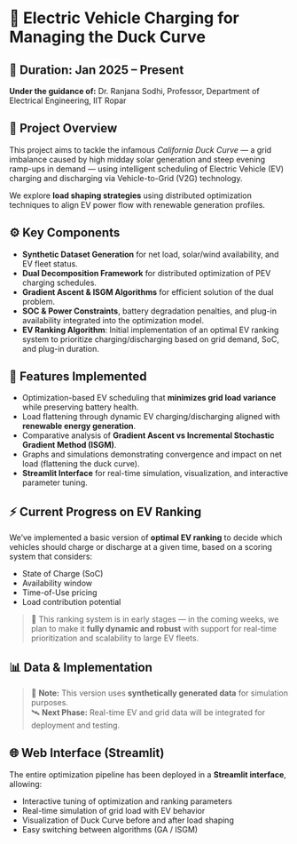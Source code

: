 # 🔋 Electric Vehicle Charging for Managing the Duck Curve

## 📅 Duration: Jan 2025 – Present  
**Under the guidance of:** Dr. Ranjana Sodhi, Professor, Department of Electrical Engineering, IIT Ropar

## 🧠 Project Overview
This project aims to tackle the infamous *California Duck Curve* — a grid imbalance caused by high midday solar generation and steep evening ramp-ups in demand — using intelligent scheduling of Electric Vehicle (EV) charging and discharging via Vehicle-to-Grid (V2G) technology.

We explore **load shaping strategies** using distributed optimization techniques to align EV power flow with renewable generation profiles.

## ⚙️ Key Components

- **Synthetic Dataset Generation** for net load, solar/wind availability, and EV fleet status.
- **Dual Decomposition Framework** for distributed optimization of PEV charging schedules.
- **Gradient Ascent & ISGM Algorithms** for efficient solution of the dual problem.
- **SOC & Power Constraints**, battery degradation penalties, and plug-in availability integrated into the optimization model.
- **EV Ranking Algorithm**: Initial implementation of an optimal EV ranking system to prioritize charging/discharging based on grid demand, SoC, and plug-in duration.

## 🚀 Features Implemented

- Optimization-based EV scheduling that **minimizes grid load variance** while preserving battery health.
- Load flattening through dynamic EV charging/discharging aligned with **renewable energy generation**.
- Comparative analysis of **Gradient Ascent vs Incremental Stochastic Gradient Method (ISGM)**.
- Graphs and simulations demonstrating convergence and impact on net load (flattening the duck curve).
- **Streamlit Interface** for real-time simulation, visualization, and interactive parameter tuning.

## ⚡ Current Progress on EV Ranking
We’ve implemented a basic version of **optimal EV ranking** to decide which vehicles should charge or discharge at a given time, based on a scoring system that considers:
- State of Charge (SoC)
- Availability window
- Time-of-Use pricing
- Load contribution potential

> 🚧 This ranking system is in early stages — in the coming weeks, we plan to make it **fully dynamic and robust** with support for real-time prioritization and scalability to large EV fleets.

## 📊 Data & Implementation

> 🔬 **Note:** This version uses **synthetically generated data** for simulation purposes.  
> 🛰️ **Next Phase:** Real-time EV and grid data will be integrated for deployment and testing.

## 🌐 Web Interface (Streamlit)

The entire optimization pipeline has been deployed in a **Streamlit interface**, allowing:
- Interactive tuning of optimization and ranking parameters
- Real-time simulation of grid load with EV behavior
- Visualization of Duck Curve before and after load shaping
- Easy switching between algorithms (GA / ISGM)



